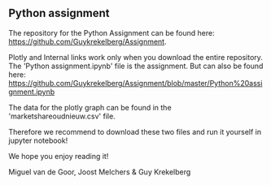 ## Python assignment
The repository for the Python Assignment can be found here: 
https://github.com/Guykrekelberg/Assignment.

Plotly and Internal links work only when you download the entire repository.
The 'Python assignment.ipynb' file is the assignment. But can also be found here: https://github.com/Guykrekelberg/Assignment/blob/master/Python%20assignment.ipynb

The data for the plotly graph can be found in the 'marketshareoudnieuw.csv' file.

Therefore we recommend to download these two files and run it yourself in jupyter notebook!

We hope you enjoy reading it!

Miguel van de Goor, Joost Melchers & Guy Krekelberg
